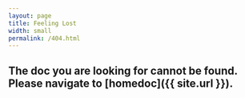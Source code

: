 ```yaml
---
layout: page
title: Feeling Lost
width: small
permalink: /404.html
---
```


## The doc you are looking for cannot be found. Please navigate to [homedoc]({{ site.url }}).

